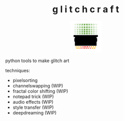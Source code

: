 <h1 align="center"> g l i t c h c r a f t </h1>
<div align="center"><img src="./logo/logo.png" width="100"></div>

python tools to make glitch art

techniques:
- pixelsorting
- channelswapping (WIP)
- fractal color shifting (WIP)
- notepad trick (WIP)
- audio effects (WIP)
- style transfer (WIP)
- deepdreaming (WIP)
